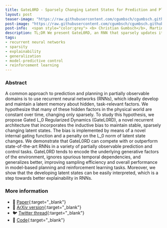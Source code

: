 ```yaml
---
title: GateL0RD - Sparsely Changing Latent States for Prediction and Planning in POMDPs
layout: post
teaser-image: "https://raw.githubusercontent.com/cgumbsch/cgumbsch.github.io/master/assets/images/gatel0rd_BB.gif"
post-image: "https://raw.githubusercontent.com/cgumbsch/cgumbsch.github.io/master/assets/images/gatel0rd_BB.gif"
post-info:  <span style="color:grey"> <b> Christian Gumbsch</b>, Martin V. Butz & Georg Martius</span> <br>  <span style="color:grey"> <i> NeurIPS</i> 2021 (26%)</span> <br> <a href="https://arxiv.org/pdf/2110.15949" target="_blank" class="has-text-blue">Paper</i></a>, <a href="https://github.com/martius-lab/GateL0RD" target="_blank" class="has-text-blue">Code</i></a>, <a href="https://x.com/cgumbsch/status/1464149692355334149" target="_blank" class="has-text-blue">Twitter</i></a>  
description: TL;DR We present GateL0RD, an RNN that sparsely updates its latent states, for prediction and control with better generalization, longer memorization abilities, and explainable latent states.
tags:
- recurrent neural networks
- sparsity
- explainability
- generalization
- model-predictive control
- reinforcement learning
---
```


### Abstract

A common approach to prediction and planning in partially observable domains is to use recurrent neural networks (RNNs), which ideally develop and maintain a latent memory about hidden, task-relevant factors. We hypothesize that many of these hidden factors in the physical world are constant over time, changing only sparsely. To study this hypothesis, we propose Gated L_0 Regularized Dynamics (GateL0RD), a novel recurrent architecture that incorporates the inductive bias to maintain stable, sparsely changing latent states.  The bias is implemented by means of a novel internal gating function and a penalty on the L_0 norm of latent state changes. We demonstrate that GateL0RD can compete with or outperform state-of-the-art RNNs in a variety of partially observable prediction and control tasks. GateL0RD tends to encode the underlying generative factors of the environment, ignores spurious temporal dependencies, and generalizes better, improving sampling efficiency and overall performance in model-based planning and reinforcement learning tasks. Moreover, we show that the developing latent states can be easily interpreted, which is a step towards better explainability in RNNs.

### More information
- :scroll: [Paper](https://openreview.net/pdf?id=-VjKyYX-PI9){:target="_blank"}
- :page_facing_up: [ArXiv version](https://arxiv.org/pdf/2110.15949){:target="_blank"}
- :bird: [Twitter thread](https://twitter.com/cgumbsch/status/1464149692355334149?s=20&t=jNkRLTfjouHmcVLAQrA1rQ){:target="_blank"}
- :snake: [Code](https://github.com/martius-lab/GateL0RD){:target="_blank"}
